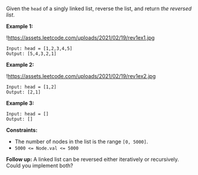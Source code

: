 Given the `head` of a singly linked list, reverse the list, and return *the reversed list*.

**Example 1:**

!https://assets.leetcode.com/uploads/2021/02/19/rev1ex1.jpg

```
Input: head = [1,2,3,4,5]
Output: [5,4,3,2,1]

```

**Example 2:**

!https://assets.leetcode.com/uploads/2021/02/19/rev1ex2.jpg

```
Input: head = [1,2]
Output: [2,1]

```

**Example 3:**

```
Input: head = []
Output: []

```

**Constraints:**

- The number of nodes in the list is the range `[0, 5000]`.
- `5000 <= Node.val <= 5000`

**Follow up:** A linked list can be reversed either iteratively or recursively. Could you implement both?